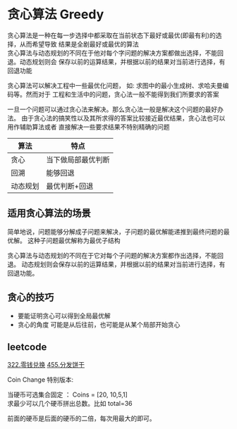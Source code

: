 # 贪心算法 Greedy

贪心算法是一种在每一步选择中都采取在当前状态下最好或最优(即最有利)的选择，从而希望导致
结果是全剧最好或最优的算法  
贪心算法与动态规划的不同在于他对每个字问题的解决方案都做出选择，不能回退。动态规划则会
保存以前的运算结果，并根据以前的结果对当前进行选择，有回退功能  

贪心算法可以解决工程中一些最优化问题， 如: 求图中的最小生成树、求哈夫曼编码等。然而对于
工程和生活中的问题，贪心法一般不能得到我们所要求的答案

一旦一个问题可以通过贪心法来解决。那么贪心法一般是解决这个问题的最好办法。
由于贪心法的搞笑性以及其所求得的答案比较接近最优结果，贪心法也可以用作辅助算法或者
直接解决一些要求结果不特别精确的问题


| 算法| 特点 |
| --- | --- |
| 贪心| 当下做局部最优判断 |
| 回溯 | 能够回退 |
| 动态规划 | 最优判断+回退 |


## 适用贪心算法的场景

简单地说，问题能够分解成子问题来解决，子问题的最优解能递推到最终问题的最优解。
这种子问题最优解称为最优子结构

贪心算法与动态规划的不同在于它对每个子问题的解决方案都作出选择，不能回退。
动态规划则会保存以前的运算结果，并根据以前的结果对当前进行选择，有回退功能。


## 贪心的技巧

- 要能证明贪心可以得到全局最优解
- 贪心的角度 可能是从后往前，也可能是从某个局部开始贪心

## leetcode

[322.零钱兑换](https://leetcode-cn.com/problems/coin-change/)
[455.分发饼干](https://leetcode-cn.com/problems/assign-cookies/)

Coin Change 特别版本:

当硬币可选集合固定 ： Coins = [20, 10,5,1]  
求最少可以几个硬币拼出总数。比如 total=36

前面的硬币是后面的硬币的二倍，每次用最大的即可。
